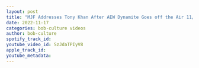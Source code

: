 ```yaml
---
layout: post
title: "MJF Addresses Tony Khan After AEW Dynamite Goes off the Air 11/17/22"
date: 2022-11-17
categories: bob-culture videos
author: bob-culture
spotify_track_id: 
youtube_video_id: SzJdaTPIyV8
apple_track_id: 
youtube_metadata: 
---
```

